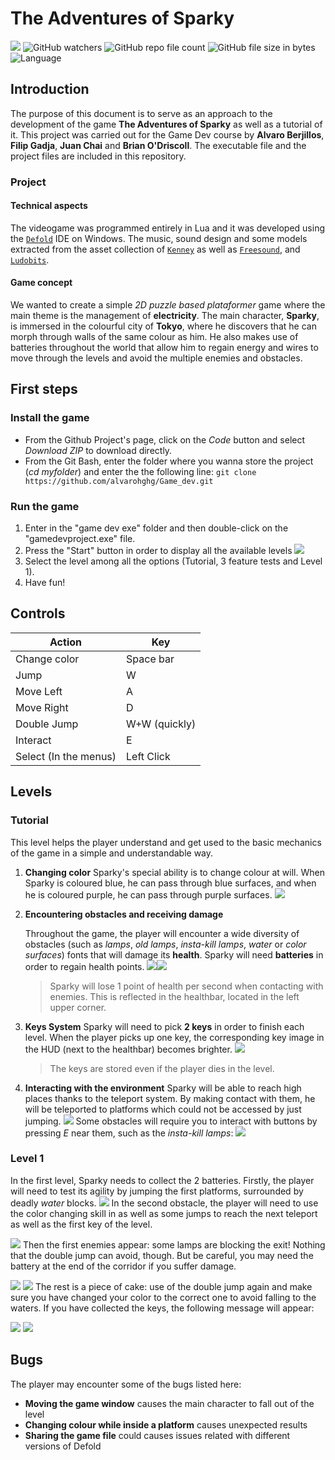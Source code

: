 # The Adventures of Sparky
**![](https://lh3.googleusercontent.com/W7LluxbgEnH8S0eYSGWsZX1XEnD2kjVxXPGlSfCF5lSf0nXS_qmZlM46cFxq2SpPdPrpBUDYlU15zBVO5bbWpoHMqcG7xXSrTl7Jm02vPevUfYup6nYgf0bULmmHYJvRaCAz9DaK9wChE71KRG60GB0)**
<img alt="GitHub watchers" src="https://img.shields.io/github/watchers/alvarohghg/Adventures-of-Sparky?style=social">
<img alt="GitHub repo file count" src="https://img.shields.io/github/directory-file-count/alvarohghg/Adventures-of-Sparky">
<img alt="GitHub file size in bytes" src="https://img.shields.io/github/size/alvarohghg/Adventures-of-Sparky/game%20dev%20exe/gamedevproject.exe">
<img alt="Language" src="https://img.shields.io/badge/Language-Lua-green">
## Introduction
The purpose of this document is to serve as an approach to the development of the game **The Adventures of Sparky** as well as a tutorial of it. This project was carried out for the Game Dev course by **Alvaro Berjillos**, **Filip Gadja**, **Juan Chai** and **Brian O'Driscoll**. The executable file and the project files are included in this repository.

### Project
#### Technical aspects
The videogame was programmed entirely in Lua and it was developed using the [`Defold`](https://defold.com/) IDE on Windows.
The music, sound design and some models extracted from the asset collection of [`Kenney`](https://www.kenney.nl/assets) as well as [`Freesound`](Freesound.org), and [`Ludobits`](https://github.com/britzl/ludobits).

#### Game concept
We wanted to create a simple *2D puzzle based plataformer* game where the main theme is the management of **electricity**. The main character, **Sparky**, is immersed in the colourful city of **Tokyo**, where he discovers that he can morph through walls of the same colour as him. He also makes use of batteries throughout the world that allow him to regain energy and wires to move through the levels and avoid the multiple enemies and obstacles.

## First steps
### Install the game

 - From the Github Project's page, click on the *Code* button and select *Download ZIP* to download directly.
 - From the Git Bash, enter the folder where you wanna store the project (*cd myfolder*) and enter the  the following line:
	 ``` git clone https://github.com/alvarohghg/Game_dev.git ```
 
### Run the game
 1. Enter in the "game dev exe" folder and then double-click on the "gamedevproject.exe" file.
 2. Press the "Start" button in order to display all the available levels
 **![](https://lh4.googleusercontent.com/YOaHXFKUOHLX7zRzUPc18x7oU5GMcvuuUeYYcSBWnmlv5csYPbO0dheH4KVIPVh648LWV__4mrNaZgOZdDz3rxZiHRZ3pbpDOqcN_Gxo-9l4PMDqf5DwBcaamF63YBS8VXgCK4ZiSrVj7rJMrKeH9N0)**
 3. Select the level among all the options (Tutorial, 3 feature tests and Level 1).
 4. Have fun!

## Controls
|Action|Key  |
|--|--|
| Change color | Space bar |
| Jump | W |
| Move Left | A |
| Move Right | D |
| Double Jump | W+W (quickly) |
| Interact | E |
| Select (In the menus) | Left Click |

## Levels

### Tutorial
This level helps the player understand and get used to the basic mechanics of the game in a simple and understandable way.

 1. **Changing color**
	 Sparky's special ability is to change colour at will. When Sparky is coloured blue, he can pass through blue surfaces, and when he is coloured purple, he can pass through purple surfaces. 
	 ![](https://lh4.googleusercontent.com/VpRk3PhgBlJMssl2EQk59YWwCKy-gm2KrCswCHoqvbpU3_icAkEvu2_YVtDFQzCT7rLJ4MyvcrsZSLLl4BtgvivHxDv0VfjqYYI57dmjhwPdZ2JvDA1EXLIdijwC9A2scUWmeNTdIni8fcPSQ-RIHq8)
 
 2. **Encountering obstacles and receiving damage**
 
	 Throughout the game, the player will encounter a wide diversity of obstacles (such as *lamps*, *old lamps*, *insta-kill lamps*, *water* or *color surfaces*) fonts that will damage its **health**. Sparky will need **batteries** in order to regain health points. ![](https://lh3.googleusercontent.com/LzqR-icuAwQGxZtq2EO0Fe9sZtJotsvioK9XydejsMsBzSRr11Jo_ccWRBuUdd-z1yRpgKal4O2DnNmlsQSACnE_y7xloGJrUsuZ-6eW1f8cxcXnuwnUU87kgnFbKpaZ7FAhEYlAoeejQC_DvYz3c2M)![](https://lh3.googleusercontent.com/vBqHYoO3iSiU7yd_VPANi8T6nxrtjp0EY7FYmO2-946IakoO-lclpajnpGwXJcnxPfakKC1BHJoCIkF3_q7DvpIomqjBR8PyY5QX62MOt97-Ry2AvCBB_IwSyF9aUVZq7kgbPDwihGE7dvTR10SlVt8)
 

	> Sparky will lose 1 point of health per second when contacting with enemies. This is reflected in the healthbar, located in the left upper corner.

 3. **Keys System**
Sparky will need to pick **2 keys** in order to finish each level. When the player picks up one key, the corresponding key image in the HUD (next to the healthbar) becomes brighter. 
**![](https://lh3.googleusercontent.com/EcuZxENSFXCmT9A87ikSYDlKFDE8hEa6--C4rDiu5j4iIAMVnIAKBqwcI-ob3ZX4WvBHcCNPOo91Uh-8wm4ixzl-De5joDa2lrw6LRiOSll3iVN0KaBhgwz3_ddRvYGdZGQ_jpztZ9jBwqbEQHAeWU8)**
	> The keys are stored even if the player dies in the level.

 4. **Interacting with the environment**
	 Sparky will be able to reach high places thanks to the teleport system. By making contact with them, he will be teleported to platforms which could not be accessed by just jumping.
![](https://lh6.googleusercontent.com/kJ3k1lnTpiSeEnDq2OVEo41IXQjzYd5NiaJQQcIaeyAolEOSCHbUorU-f1ZqLdRwjteGSoNKHolePl7kXcOHcuRXtHlRAwPU_eXA-AmXFwBad1JJNiK4tZ8dUPvUJHMFbgdnQpaemC1DwmiMqN0I4-U)
	Some obstacles will require you to interact with buttons by pressing *E* near them, such as the *insta-kill lamps*:
	![](https://lh4.googleusercontent.com/O0rUtdbyhn_Jb9EHFcRtjEA52St-gsIcbZ1dLkkfkvJ3rzdDE9liVkXTjjC9RBoymeKdNfpoklKKTchAFjv0wsdEBXyvCjv-sY7uPKDMvbLrb8mYCWFGY2sNh8L6bicnNnQRDHQ2c1wb6Y2OJPA0S4E)

### Level 1
In the first level, Sparky needs to collect the 2 batteries. Firstly, the player will need to test its agility by jumping the first platforms, surrounded by deadly *water* blocks.
**![](https://lh6.googleusercontent.com/lyRkne_YQkfu_Rm_Szp5bqN-4WzBegIt2-fiKBFJkrufEpohy51LiD63igmZBJrGP3guxyOCGB-1COvdUrW5AkQ2cxAm8aSE01LWEEJF-U4Xp4mn4q0WMKcogEIe2XynIW3AfCjhH7kP2-DbasMoUuY)**
In the second obstacle, the player will need to use the color changing skill in as well as some jumps to reach the next teleport as well as the first key of the level.

**![](https://lh5.googleusercontent.com/7uTFtpT_NRzOlXuqRQIBNJQlrdOfgmM_bzczSQfJCr7_K-BgaKdzGChxzTWqKnUFZ_FmSxn5gCyThQMEYe6Duc4rNi5_td5c4Ru3Jy8ns2KaaCGA0xilCUiY6wSBeKg8RropsoPfyfxpbWt_qCLtFhw)**
Then the first enemies appear: some lamps are blocking the exit! Nothing that the double jump can avoid, though. But be careful, you may need the battery at the end of the corridor if you suffer damage.

**![](https://lh5.googleusercontent.com/hhs7tBDG49NQxG0-eigkq6pEzeSBC-gbSQGVteLV57rmjwJRZymrceuQxCjPkBGtDB8m0UK0IxShW52CJ_Ye49RUH1LAMDrCNTcBi8qoRLRq90tbZ9BSpItzoyVWC1V6NaFbHPMlTZwUZ9IdCUIh9uM)**
**![](https://lh3.googleusercontent.com/EifpvTITR_1xeUcr0sltQikMxrgMiLhXhjf4GyyuCRcanfXttXB5tFTlCm80Kab9FsLQtrh_Q2Ajm7nQwCfTDb0fM3BR2JBeQ-3bsC_SLFq1iMwPAQr5TIVDA8SJ-tt-EHxUJmd6AGv0pErp0Uf9cdw)**
The rest is a piece of cake: use of the double jump again and make sure you have changed your color to the correct one to avoid falling to the waters. If you have collected the keys, the following message will appear:

**![](https://lh3.googleusercontent.com/cbYvb843WLeFmdbp8klIcZVdWJB0h2PvKtCngoz_LKsMLDjamVZu7PpuIL8KH4MEm_F0Fx_UK7eCpOCgtsqarsrChe-NhUs1xAlDrDuXSl4B2qkf48r3fLgpUUPEo--GyNQtN0Xgs8Lqr1pE53j3UmY)**
**![](https://lh4.googleusercontent.com/IPhCanq_rn94pdIvgFToamWE4MRoopB3M98bvXESHcmdYLPLQP6PHqnzZQhWDBscwiNpDlc1rDwZGFQ30ktFgsgP5Tx-p05ZXmcdjn_fhxB0O9isJWPYxJjYjcLFCkf3zuXbhLQE3o8iUwdprmMfTH8)**
## Bugs

The player may encounter some of the bugs listed here:

 - **Moving the game window** causes the main character to fall out of the level
 - **Changing colour while inside a platform** causes unexpected results
 - **Sharing the game file** could causes issues related with different versions of Defold
